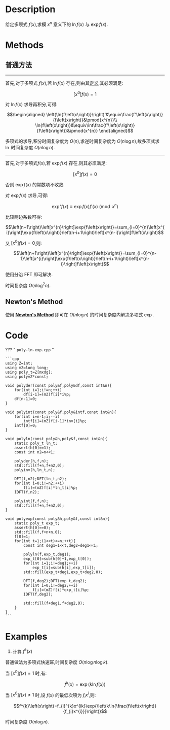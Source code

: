 # Description

给定多项式 $f\left(x\right)$,求模 $x^{n}$ 意义下的 $\ln{f\left(x\right)}$ 与 $\exp{f\left(x\right)}$.

# Methods

## 普通方法

---

首先,对于多项式 $f\left(x\right)$,若 $\ln{f\left(x\right)}$ 存在,则由其[定义](../#ln-exp),其必须满足:

$$\left[x^{0}\right]f\left(x\right)=1$$

对 $\ln{f\left(x\right)}$ 求导再积分,可得:

$$\begin{aligned}
    \left(\ln{f\left(x\right)}\right)'&\equiv\frac{f'\left(x\right)}{f\left(x\right)}&\pmod{x^{n}}\\
    \ln{f\left(x\right)}&\equiv\int\frac{f'\left(x\right)}{f\left(x\right)}&\pmod{x^{n}}
\end{aligned}$$

多项式的求导,积分时间复杂度为 $O\left(n\right)$,求逆时间复杂度为 $O\left(n\log{n}\right)$,故多项式求 $\ln$ 时间复杂度 $O\left(n\log{n}\right)$.

---

首先,对于多项式$f\left(x\right)$,若 $\exp{f\left(x\right)}$ 存在,则其必须满足:

$$\left[x^{0}\right]f\left(x\right)=0$$

否则 $\exp{f\left(x\right)}$ 的常数项不收敛.

对 $\exp{f\left(x\right)}$ 求导,可得:

$$\exp'{f\left(x\right)}\equiv\exp{f\left(x\right)}f'\left(x\right)\pmod{x^{n}}$$

比较两边系数可得:

$$\left(n+1\right)\left[x^{n}\right]\exp{f\left(x\right)}=\sum_{i=0}^{n}\left[x^{i}\right]\exp{f\left(x\right)}\left(n-i+1\right)\left[x^{n-i}\right]f\left(x\right)$$

又 $\left[x^{0}\right]f\left(x\right)=0$,则:

$$\left(n+1\right)\left[x^{n}\right]\exp{f\left(x\right)}=\sum_{i=0}^{n-1}\left[x^{i}\right]\exp{f\left(x\right)}\left(n-i+1\right)\left[x^{n-i}\right]f\left(x\right)$$

使用分治 FFT 即可解决.

时间复杂度 $O\left(n\log^{2}{n}\right)$.

## Newton's Method

使用 [**Newton's Method**](../poly-newton/#exp) 即可在 $O\left(n\log{n}\right)$ 的时间复杂度内解决多项式 $\exp$.

# Code

??? " `poly-ln-exp.cpp` "

    ```cpp
    using Z=int;
    using mZ=long long;
    using poly_t=Z[mxdg];
    using poly=Z*const;

    void polyder(const poly&f,poly&df,const int&n){
        for(int i=1;i!=n;++i)
            df[i-1]=(mZ)f[i]*i%p;
        df[n-1]=0;
    }

    void polyint(const poly&f,poly&intf,const int&n){
        for(int i=n-1;i;--i)
            intf[i]=(mZ)f[i-1]*inv[i]%p;
        intf[0]=0;
    }

    void polyln(const poly&h,poly&f,const int&n){
        static poly_t ln_t;
        assert(h[0]==1);
        const int n2=n<<1;

        polyder(h,f,n);
        std::fill(f+n,f+n2,0);
        polyinv(h,ln_t,n);

        DFT(f,n2);DFT(ln_t,n2);
        for(int i=0;i!=n2;++i)
            f[i]=(mZ)f[i]*ln_t[i]%p;
        IDFT(f,n2);

        polyint(f,f,n);
        std::fill(f+n,f+n2,0);
    }

    void polyexp(const poly&h,poly&f,const int&n){
        static poly_t exp_t;
        assert(h[0]==0);
        std::fill(f,f+n+n,0);
        f[0]=1;
        for(int t=1;(1<<t)<=n;++t){
            const int deg1=1<<t,deg2=deg1<<1;

            polyln(f,exp_t,deg1);
            exp_t[0]=sub(h[0]+1,exp_t[0]);
            for(int i=1;i!=deg1;++i)
                exp_t[i]=sub(h[i],exp_t[i]);
            std::fill(exp_t+deg1,exp_t+deg2,0);

            DFT(f,deg2);DFT(exp_t,deg2);
            for(int i=0;i!=deg2;++i)
                f[i]=(mZ)f[i]*exp_t[i]%p;
            IDFT(f,deg2);

            std::fill(f+deg1,f+deg2,0);
        }
    }
    ```

# Examples

1. 计算 $f^{k}\left(x\right)$

普通做法为多项式快速幂,时间复杂度 $O\left(n\log{n}\log{k}\right)$.

当 $\left[x^{0}\right]f\left(x\right)=1$ 时,有:

$$f^{k}\left(x\right)=\exp{\left(k\ln{f\left(x\right)}\right)}$$

当 $\left[x^{0}\right]f\left(x\right)\neq 1$ 时,设 $f\left(x\right)$ 的最低次项为 $f_{i}x^{i}$,则:

$$f^{k}\left(x\right)=f_{i}^{k}x^{ik}\exp{\left(k\ln{\frac{f\left(x\right)}{f_{i}x^{i}}}\right)}$$ 

时间复杂度 $O\left(n\log{n}\right)$.







